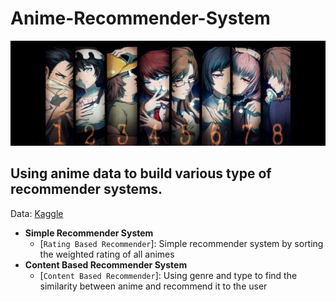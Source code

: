 # Anime-Recommender-System
![banner](https://raw.githubusercontent.com/varian97/Anime-Recommender-System/master/image.png)

## Using anime data to build various type of recommender systems.
Data: [Kaggle](https://www.kaggle.com/CooperUnion/anime-recommendations-database/home)
* __Simple Recommender System__
  * [`Rating Based Recommender`]: Simple recommender system by sorting the weighted rating of all animes
* __Content Based Recommender System__
  * [`Content Based Recommender`]: Using genre and type to find the similarity between anime and recommend it to the user

